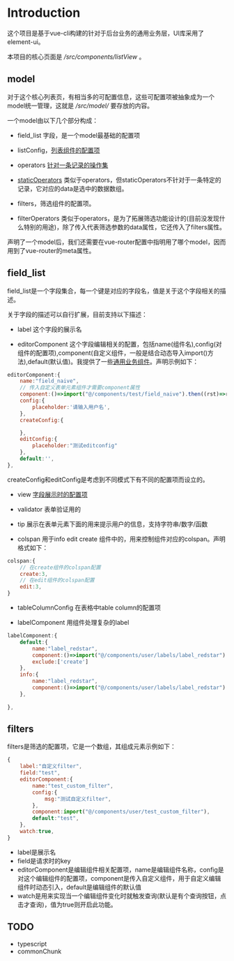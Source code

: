# Introduction

这个项目是基于vue-cli构建的针对于后台业务的通用业务层，UI库采用了element-ui。

本项目的核心页面是 */src/components/listView* 。

## model

对于这个核心列表页，有相当多的可配置信息，这些可配置项被抽象成为一个model统一管理，这就是 */src/model/* 要存放的内容。

一个model由以下几个部分构成：

* field_list 字段，是一个model最基础的配置项

* listConfig，[列表组件的配置项](https://github.com/jiangshanmeta/vue-admin/tree/master/src/components/common#listinfo)

* operators [针对一条记录的操作集](https://github.com/jiangshanmeta/vue-admin/tree/master/src/components/common/operators)

* [staticOperators](https://github.com/jiangshanmeta/vue-admin/tree/master/src/components/common/staticOperators) 类似于operators，但staticOperators不针对于一条特定的记录，它对应的data是选中的数据数组。

* filters，筛选组件的配置项。

* filterOperators 类似于operators，是为了拓展筛选功能设计的(目前没发现什么特别的用途)，除了传入代表筛选参数的data属性，它还传入了filters属性。

声明了一个model后，我们还需要在vue-router配置中指明用了哪个model，因而用到了vue-router的meta属性。


## field_list

field_list是一个字段集合，每一个键是对应的字段名，值是关于这个字段相关的描述。

关于字段的描述可以自行扩展，目前支持以下描述：

* label 这个字段的展示名

* editorComponent 这个字段编辑相关的配置，包括name(组件名),config(对组件的配置项),component(自定义组件，一般是结合动态导入import()方法),default(默认值)。我提供了一些[通用业务组件](https://github.com/jiangshanmeta/vue-admin/tree/master/src/editor)。声明示例如下：

```javascript
editorComponent:{
    name:"field_naive",
    // 传入自定义表单元素组件才需要component属性
    component:()=>import("@/components/test/field_naive").then((rst)=>rst.default),
    config:{
        placeholder:'请输入用户名',
    },
    createConfig:{

    },
    editConfig:{
        placeholder:"测试editconfig"
    },
    default:'',
},
```

createConfig和editConfig是考虑到不同模式下有不同的配置项而设立的。



* view [字段展示时的配置项](https://github.com/jiangshanmeta/vue-admin/tree/master/src/components/common/views)

* validator 表单验证用的

* tip 展示在表单元素下面的用来提示用户的信息，支持字符串/数字/函数

* colspan 用于info edit create 组件中的，用来控制组件对应的colspan。声明格式如下：

```javascript
colspan:{
    // 在create组件的colspan配置
    create:3,
    // 在edit组件的colspan配置 
    edit:3,
}
```

* tableColumnConfig 在表格中table column的配置项

* labelComponent 用组件处理复杂的label

```javascript
labelComponent:{
    default:{
        name:"label_redstar",
        component:()=>import("@/components/user/labels/label_redstar").then((rst)=>rst.default),
        exclude:['create']
    },
    info:{
        name:"label_redstar",
        component:()=>import("@/components/user/labels/label_redstar").then((rst)=>rst.default),
    },
    
},
```


## filters

filters是筛选的配置项，它是一个数组，其组成元素示例如下：

```javascript
{
    label:"自定义filter",
    field:"test",
    editorComponent:{
        name:"test_custom_filter",
        config:{
            msg:"测试自定义filter",
        },
        component:import("@/components/user/test_custom_filter"),
        default:"test",
    },
    watch:true,
}
```

* label是展示名
* field是请求时的key
* editorComponent是编辑组件相关配置项，name是编辑组件名称，config是对这个编辑组件的配置项，component是传入自定义组件，用于自定义编辑组件时动态引入，default是编辑组件的默认值
* watch是用来实现当一个编辑组件变化时就触发查询(默认是有个查询按钮，点击才查询)，值为true则开启此功能。



## TODO

* typescript
* commonChunk
